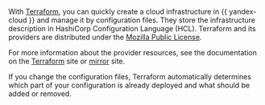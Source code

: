 With [Terraform](https://www.terraform.io/), you can quickly create a cloud infrastructure in {{ yandex-cloud }} and manage it by configuration files. They store the infrastructure description in HashiCorp Configuration Language (HCL). Terraform and its providers are distributed under the [Mozilla Public License](https://github.com/hashicorp/terraform/blob/main/LICENSE).

For more information about the provider resources, see the documentation on the [Terraform](https://www.terraform.io/docs/providers/yandex/index.html) site or [mirror](https://registry.tfpla.net/providers/yandex-cloud/yandex/latest/docs) site.

If you change the configuration files, Terraform automatically determines which part of your configuration is already deployed and what should be added or removed.
